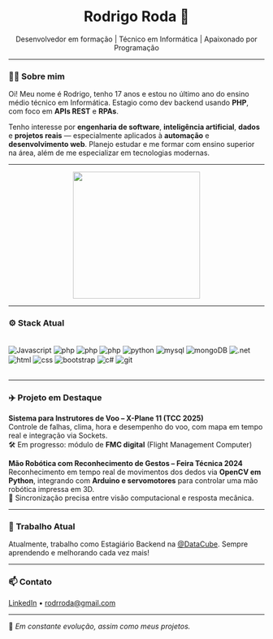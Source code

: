<h1 align="center">Rodrigo Roda 🚀</h1>
<p align="center">Desenvolvedor em formação | Técnico em Informática | Apaixonado por Programação</p>

---

### 👨‍💻 Sobre mim

Oi! Meu nome é Rodrigo, tenho 17 anos e estou no último ano do ensino médio técnico em Informática. Estagio como dev backend usando **PHP**, com foco em **APIs REST** e **RPAs**.

Tenho interesse por **engenharia de software**, **inteligência artificial**, **dados** e **projetos reais** — especialmente aplicados à **automação** e **desenvolvimento web**. Planejo estudar e me formar com ensino
superior na área, além de me especializar em tecnologias modernas.

---

<p align="center">
  <img src="https://github-readme-stats.vercel.app/api/top-langs/?username=rod-roda&layout=compact&theme=radical&hide=css" height="250px" />
</p>

---

### ⚙️ Stack Atual

<div style="display: inline_block"><br/>
    <img align="center" alt="Javascript" src="https://img.shields.io/badge/JavaScript-323330?style=for-the-badge&logo=javascript&logoColor=F7DF1E"/>
    <img align="center" alt="php" src="https://img.shields.io/badge/PHP-777BB4?style=for-the-badge&logo=php&logoColor=white"/>
    <img align="center" alt="php" src="https://img.shields.io/badge/Kotlin-0095D5?&style=for-the-badge&logo=kotlin&logoColor=white"/>
    <img align="center" alt="php" src="https://img.shields.io/badge/Java-ED8B00?style=for-the-badge&logo=openjdk&logoColor=white"/>
    <img align="center" alt="python" src="https://img.shields.io/badge/Python-14354C?style=for-the-badge&logo=python&logoColor=white"/>
    <img align="center" alt="mysql" src="https://img.shields.io/badge/MySQL-00000F?style=for-the-badge&logo=mysql&logoColor=white"/>
    <img align="center" alt="mongoDB" src="https://img.shields.io/badge/MongoDB-4EA94B?style=for-the-badge&logo=mongodb&logoColor=white"/>
    <img align="center" alt=".net" src="https://img.shields.io/badge/.NET-5C2D91?style=for-the-badge&logo=.net&logoColor=white"/>   
    <img align="center" alt="html" src="https://img.shields.io/badge/HTML5-E34F26?style=for-the-badge&logo=html5&logoColor=white"/>
    <img align="center" alt="css" src="https://img.shields.io/badge/CSS-239120?&style=for-the-badge&logo=css3&logoColor=white"/>
    <img align="center" alt="bootstrap" src="https://img.shields.io/badge/Bootstrap-563D7C?style=for-the-badge&logo=bootstrap&logoColor=white"/>
    <img align="center" alt="c#" src="https://img.shields.io/badge/C%23-239120?style=for-the-badge&logo=c-sharp&logoColor=white"/>
  <img align="center" alt="git" src="https://img.shields.io/badge/GIT-E44C30?style=for-the-badge&logo=git&logoColor=white"/>
</div><br/>

---

### ✈️ Projeto em Destaque

**Sistema para Instrutores de Voo – X-Plane 11 (TCC 2025)**  
Controle de falhas, clima, hora e desempenho do voo, com mapa em tempo real e integração via Sockets.  
🛠 Em progresso: módulo de **FMC digital** (Flight Management Computer)

**Mão Robótica com Reconhecimento de Gestos – Feira Técnica 2024**  
Reconhecimento em tempo real de movimentos dos dedos via **OpenCV em Python**, integrando com **Arduino e servomotores** para controlar uma mão robótica impressa em 3D.  
🎯 Sincronização precisa entre visão computacional e resposta mecânica.

---

### 💼 Trabalho Atual
Atualmente, trabalho como Estagiário Backend na [@DataCube](https://github.com/DataCube). Sempre aprendendo e melhorando cada vez mais!

---

### 📫 Contato

[LinkedIn](https://www.linkedin.com/in/rodrigo-roda-432972309/) • rodrroda@gmail.com

---

🧠 *Em constante evolução, assim como meus projetos.*
